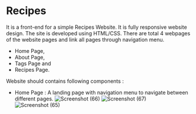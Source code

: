 # Recipes
It is a front-end for a simple Recipes Website. It is fully responsive website design. 
The site is developed using HTML/CSS. There are total 4 webpages of the website pages and link all pages through navigation menu.


  * Home Page, 
  * About Page, 
  * Tags Page and 
  * Recipes Page.

Website should contains following components : 
* Home Page : A landing page with navigation menu to navigate between different pages.
  ![Screenshot (66)](https://user-images.githubusercontent.com/69181889/178111355-fc45d832-aa1f-4f1d-ad94-cb67f1fc5eb8.png)
![Screenshot (67)](https://user-images.githubusercontent.com/69181889/178111362-5bfa9ed0-d0c4-4751-9e84-1a1be0e60bd7.png)
![Screenshot (65)](https://user-images.githubusercontent.com/69181889/178111382-af6d890a-7541-49f4-a1e8-695cad7b669b.png)
